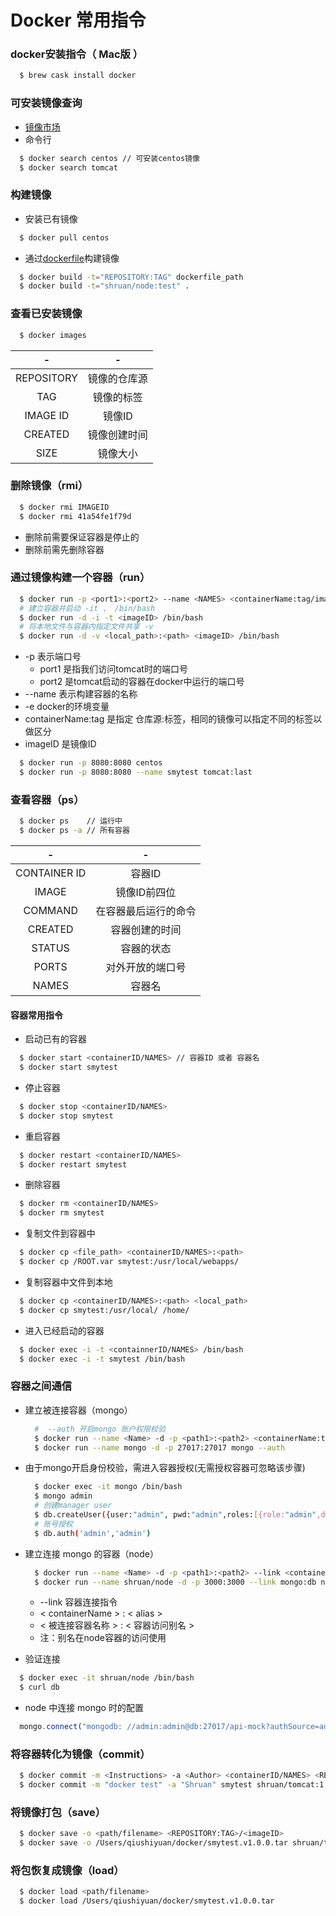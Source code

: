 # Docker 常用指令

### docker安装指令（ Mac版 ）
```bash
  $ brew cask install docker
```

### 可安装镜像查询
  - [镜像市场](https://store.docker.com)
  - 命令行
  ```bash
    $ docker search centos // 可安装centos镜像
    $ docker search tomcat
  ```

### 构建镜像
  - 安装已有镜像
  ```bash
    $ docker pull centos
  ```

  - 通过[dockerfile](./dockerfile)构建镜像
  ```bash
    $ docker build -t="REPOSITORY:TAG" dockerfile_path
    $ docker build -t="shruan/node:test" .
  ```

### 查看已安装镜像
```bash
  $ docker images
```

|      -     |     -       |
| :--------: | :----------:|
| REPOSITORY | 镜像的仓库源  |
| TAG        | 镜像的标签   |
| IMAGE ID   | 镜像ID       |
| CREATED    | 镜像创建时间  |
| SIZE       | 镜像大小      |


### 删除镜像（rmi）
```bash
  $ docker rmi IMAGEID
  $ docker rmi 41a54fe1f79d
```
  - 删除前需要保证容器是停止的
  - 删除前需先删除容器

### 通过镜像构建一个容器（run）
```bash
  $ docker run -p <port1>:<port2> --name <NAMES> <containerName:tag/imageID> -e ENV="dev"
  # 建立容器并启动 -it 、 /bin/bash
  $ docker run -d -i -t <imageID> /bin/bash
  # 将本地文件与容器内指定文件共享 -v
  $ docker run -d -v <local_path>:<path> <imageID> /bin/bash

```
  - -p 表示端口号
    - port1 是指我们访问tomcat时的端口号
    - port2 是tomcat启动的容器在docker中运行的端口号
  - --name 表示构建容器的名称
  - -e docker的环境变量
  - containerName:tag 是指定 仓库源:标签，相同的镜像可以指定不同的标签以做区分
  - imageID 是镜像ID

```bash
  $ docker run -p 8080:8080 centos
  $ docker run -p 8080:8080 --name smytest tomcat:last
```

### 查看容器（ps）
```bash
  $ docker ps    // 运行中
  $ docker ps -a // 所有容器
```

| - | - |
| :--------:   | :------:|
| CONTAINER ID | 容器ID |
| IMAGE        | 镜像ID前四位 |
| COMMAND      | 在容器最后运行的命令 |
| CREATED      | 容器创建的时间 |
| STATUS       | 容器的状态 |
| PORTS        | 对外开放的端口号   
| NAMES        | 容器名    |

#### 容器常用指令
  - 启动已有的容器
  ```bash
    $ docker start <containerID/NAMES> // 容器ID 或者 容器名
    $ docker start smytest
  ```

  - 停止容器
  ```bash
    $ docker stop <containerID/NAMES>
    $ docker stop smytest
  ```

  - 重启容器
  ```bash
    $ docker restart <containerID/NAMES>
    $ docker restart smytest
  ```

  - 删除容器
  ```bash
    $ docker rm <containerID/NAMES>
    $ docker rm smytest
  ```

  - 复制文件到容器中
  ```bash
    $ docker cp <file_path> <containerID/NAMES>:<path>
    $ docker cp /ROOT.var smytest:/usr/local/webapps/
  ```

  - 复制容器中文件到本地
  ```bash
    $ docker cp <containerID/NAMES>:<path> <local_path>
    $ docker cp smytest:/usr/local/ /home/
  ```

  - 进入已经启动的容器
  ```bash
    $ docker exec -i -t <containnerID/NAMES> /bin/bash
    $ docker exec -i -t smytest /bin/bash
  ```  

### 容器之间通信
  - 建立被连接容器（mongo）
    ```bash
      #  --auth 开启mongo 账户权限校验
      $ docker run --name <Name> -d -p <path1>:<path2> <containerName:tag/imageID>
      $ docker run --name mongo -d -p 27017:27017 mongo --auth
    ```

  - 由于mongo开启身份校验，需进入容器授权(无需授权容器可忽略该步骤)
    ```bash
      $ docker exec -it mongo /bin/bash
      $ mongo admin
      # 创建manager user
      $ db.createUser({user:"admin", pwd:"admin",roles:[{role:"admin",db:"admin"}]})
      # 账号授权
      $ db.auth('admin','admin')
    ```

  - 建立连接 mongo 的容器（node）
    ```bash
      $ docker run --name <Name> -d -p <path1>:<path2> --link <containerName>:<alias> <containerName:tag/imageID>
      $ docker run --name shruan/node -d -p 3000:3000 --link mongo:db node:latest
    ```
    - --link 容器连接指令
    - < containerName > : < alias >
    - < 被连接容器名称 > : < 容器访问别名 >
    - 注：别名在node容器的访问使用

  - 验证连接
  ```bash
    $ docker exec -it shruan/node /bin/bash
    $ curl db
  ```

  - node 中连接 mongo 时的配置
  ```javascript
    mongo.connect("mongodb: //admin:admin@db:27017/api-mock?authSource=admin")
  ```


### 将容器转化为镜像（commit）
```bash
  $ docker commit -m <Instructions> -a <Author> <containerID/NAMES> <REPOSITORY>:<TAG>
  $ docker commit -m "docker test" -a "Shruan" smytest shruan/tomcat:1.0.0
```

### 将镜像打包（save）
```bash
  $ docker save -o <path/filename> <REPOSITORY:TAG>/<imageID>
  $ docker save -o /Users/qiushiyuan/docker/smytest.v1.0.0.tar shruan/tomcat:1.0.0
```

### 将包恢复成镜像（load）
```bash
  $ docker load <path/filename>
  $ docker load /Users/qiushiyuan/docker/smytest.v1.0.0.tar
```
